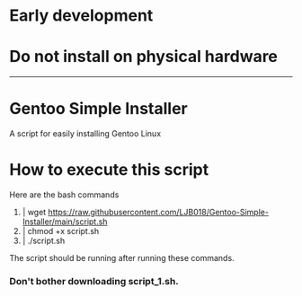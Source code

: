 # Early development
# Do not install on physical hardware
---
# Gentoo Simple Installer
A script for easily installing Gentoo Linux

# How to execute this script
Here are the bash commands

1. | wget https://raw.githubusercontent.com/LJB018/Gentoo-Simple-Installer/main/script.sh
2. | chmod +x script.sh
3. | ./script.sh

The script should be running after running these commands.

### Don't bother downloading script_1.sh.
